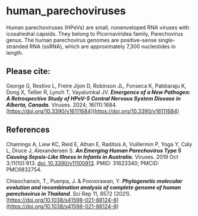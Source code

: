 # human_parechoviruses
Human parechoviruses (HPeVs) are small, nonenveloped RNA viruses with icosahedral capsids. They belong to Picornaviridea family, Parechovirus genus. The human parechovirus genomes are positive-sense single-stranded RNA (ssRNA), which are approximately 7,300 nucleotides in length.

## Please cite:
George G, Restivo L, Freire Jijon D, Robinson JL, Fonseca K, Pabbaraju K, Dong X, Tellier R, Lynch T, Vayalumkal JV. ***Emergence of a New Pathogen: A Retrospective Study of HPeV-5 Central Nervous System Disease in Alberta, Canada.*** Viruses. 2024; 16(11):1684. [https://doi.org/10.3390/v16111684](https://doi.org/10.3390/v16111684)

## References
Chamings A, Liew KC, Reid E, Athan E, Raditsis A, Vuillermin P, Yoga Y, Caly L, Druce J, Alexandersen S. ***An Emerging Human Parechovirus Type 5 Causing Sepsis-Like Illness in Infants in Australia.*** Viruses. 2019 Oct 3;11(10):913. [doi: 10.3390/v11100913](https://www.mdpi.com/1999-4915/11/10/913). PMID: 31623340; PMCID: PMC6832754.

Chieochansin, T., Puenpa, J. & Poovorawan, Y. ***Phylogenetic molecular evolution and recombination analysis of complete genome of human parechovirus in Thailand***. Sci Rep 11, 8572 (2021). [https://doi.org/10.1038/s41598-021-88124-8](https://doi.org/10.1038/s41598-021-88124-8)
